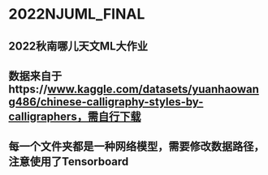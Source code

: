# 2022NJUML_FINAL
## 2022秋南哪儿天文ML大作业
## 数据来自于https://www.kaggle.com/datasets/yuanhaowang486/chinese-calligraphy-styles-by-calligraphers，需自行下载
## 每一个文件夹都是一种网络模型，需要修改数据路径，注意使用了Tensorboard
